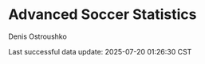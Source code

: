# Advanced Soccer Statistics
Denis Ostroushko

<!-- gfm -->

Last successful data update: 2025-07-20 01:26:30 CST
